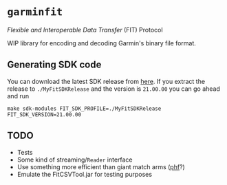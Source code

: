 # `garminfit`

_Flexible and Interoperable Data Transfer_ (FIT) Protocol

WIP library for encoding and decoding Garmin's binary file format.

## Generating SDK code

You can download the latest SDK release from [here][sdk]. If you extract the release
to `./MyFitSDKRelease` and the version is `21.00.00` you can go ahead and run

```
make sdk-modules FIT_SDK_PROFILE=./MyFitSDKRelease FIT_SDK_VERSION=21.00.00
```

## TODO

-   Tests
-   Some kind of streaming/`Reader` interface
-   Use something more efficient than giant match arms ([phf][rust-phf]?)
-   Emulate the FitCSVTool.jar for testing purposes

[sdk]: https://www.thisisant.com/resources/fit
[rust-phf]: https://github.com/sfackler/rust-phf
